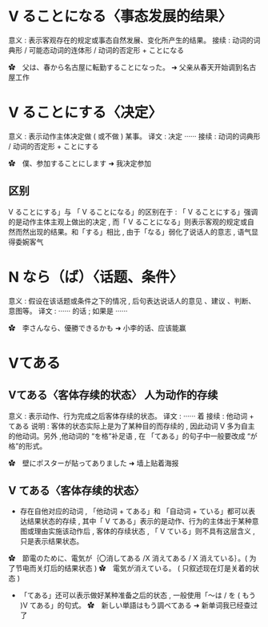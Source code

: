 # V ることになる〈事态发展的结果〉
意义 : 表示客观存在的规定或事态自然发展、变化所产生的结果。
接续 : 动词的词典形 / 可能态动词的连体形 / 动词的否定形 + ことになる

✿　父は、春から名古屋に転勤することになった。 &#10140;  父亲从春天开始调到名古屋工作

# V ることにする〈决定〉
意义 : 表示动作主体决定做 ( 或不做 ) 某事。
译文 : 决定 ······
接续 : 动词的词典形 / 动词的否定形 + ことにする

✿　僕、参加することにします &#10140;  我决定参加

## 区别
V ることにする」与 「 V ることになる」的区别在于 :
「 V ることにする」强调的是动作主体主观上做出的决定 , 而「 V ることになる」则表示客观的规定或自然而然出现的结果。和「する」相比 , 由于「なる」弱化了说话人的意志 , 语气显得委婉客气

# N なら（ば）〈话题、条件〉
意义 : 假设在该话题或条件之下的情况 , 后句表达说话人的意见 、建议 、判断、 意图等。
译文 : ······ 的话 ; 如果是 ······

✿　李さんなら、優勝できるかも &#10140;  小李的话、应该能赢

# Vてある

## Vてある〈客体存续的状态〉 人为动作的存续
意义 : 表示动作、行为完成之后客体存续的状态。
译文 : ······ 着
接续 : 他动词 + てある
说明 : 客体的状态实际上是为了某种目的而存续的 , 因此动词 V 多为自主的他动词。另外 ,他动词的 “を格”补足语 , 在 「てある」的句子中一般要改成 “が格”的形式。

✿　壁にポスターが貼ってありました &#10140;  墙上贴着海报

## V てある〈客体存续的状态〉
- 存在自他对应的动词 , 「他动词 + てある」和 「自动词 + ている」都可以表达结果状态的存续 , 其中「 V てある」表示的是动作、行为的主体出于某种意图或理由实施该动作后 , 客体的存续状态 , 「 V ている」则不具有这层含义 , 只是表示结果状态。

✿　節電のために、電気が｛〇消してある /X 消えてある / X 消えている｝。( 为了节电而关灯后的结果状态 )
✿　電気が消えている。 ( 只叙述现在灯是关着的状态 )

- 「てある」还可以表示做好某种准备之后的状态 , 一般使用「〜は / を ( もう )V てある」的句式。
✿　新しい単語はもう調べてある &#10140;  新单词我已经查过了

